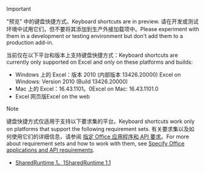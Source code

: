 > [!IMPORTANT]
> <span data-ttu-id="99569-101">"预览" 中的键盘快捷方式。</span><span class="sxs-lookup"><span data-stu-id="99569-101">Keyboard shortcuts are in preview.</span></span> <span data-ttu-id="99569-102">请在开发或测试环境中试用它们，但不要将其添加到生产外接加载项中。</span><span class="sxs-lookup"><span data-stu-id="99569-102">Please experiment with them in a development or testing environment but don't add them to a production add-in.</span></span>
>
> <span data-ttu-id="99569-103">当前仅在以下平台和版本上支持键盘快捷方式：</span><span class="sxs-lookup"><span data-stu-id="99569-103">Keyboard shortcuts are currently only supported on Excel and only on these platforms and builds:</span></span>
>
>* <span data-ttu-id="99569-104">Windows 上的 Excel：版本 2010 (内部版本 13426.20000) </span><span class="sxs-lookup"><span data-stu-id="99569-104">Excel on Windows: Version 2010 (Build 13426.20000)</span></span>
>* <span data-ttu-id="99569-105">Mac 上的 Excel：16.43.1101。0</span><span class="sxs-lookup"><span data-stu-id="99569-105">Excel on Mac: 16.43.1101.0</span></span>
>* <span data-ttu-id="99569-106">Excel 网页版</span><span class="sxs-lookup"><span data-stu-id="99569-106">Excel on the web</span></span>

> [!NOTE]
> <span data-ttu-id="99569-107">键盘快捷方式仅适用于支持以下要求集的平台。</span><span class="sxs-lookup"><span data-stu-id="99569-107">Keyboard shortcuts work only on platforms that support the following requirement sets.</span></span> <span data-ttu-id="99569-108">有关要求集以及如何使用它们的详细信息，请参阅 [指定 Office 应用程序和 API 要求](../develop/specify-office-hosts-and-api-requirements.md)。</span><span class="sxs-lookup"><span data-stu-id="99569-108">For more about requirement sets and how to work with them, see [Specify Office applications and API requirements](../develop/specify-office-hosts-and-api-requirements.md).</span></span>
>
> - [<span data-ttu-id="99569-109">SharedRuntime 1。1</span><span class="sxs-lookup"><span data-stu-id="99569-109">SharedRuntime 1.1</span></span>](../reference/requirement-sets/shared-runtime-requirement-sets.md)